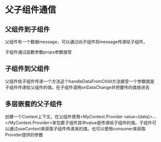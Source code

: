 # 父子组件通信

## 父组件到子组件

父组件有一个数据message，可以通过向子组件<ChildComponent message={message} />将message传递给子组件。

子组件通过函数参数props参数接受

## 子组件到父组件

父组件给子组件传递一个方法<ChildComponent onDataChange={handleDataFromChild} />这个handleDataFromChild方法接受一个参数就是子组件传递给父组件的值。在子组件调用onDataChange并把要传的值放进去

## 多层嵌套的父子组件

创建一个Context上下文，在父组件使用<MyContext.Provider value={data}>...</MyContext.Provider>来包裹子组件其中value是传递给子组件的值。子组件可以通过useContext来获取子组件传递来的值。也可以使用consumer来获取Provider提供的参数